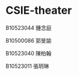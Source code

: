 # CSIE-theater

<p>B10523044 鍾念庭</p>
<p>B10500086 郭旻諭</p>
<p>B10523040 陳柏翰</p>
<p>B10523011 張玥琳</p>
